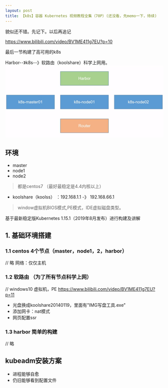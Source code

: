 ```yaml
---
layout: post
title: 【k8s】容器 Kubernetes 视频教程全集（70P）(还没看，先memo一下，待续)
---
```


貌似还不错。先记下。以后再追记

https://www.bilibili.com/video/BV1ME411g7EU?p=10


最后一节构建了高可用的k8s

Harbor--》k8s--》软路由（koolshare）科学上网用。
![](/images/2020-07-16-15-58-02.png)

## 环境
- master
- node1
- node2
> 都是centos7 （最好最稳定是4.4内核以上）
- koolshare（koolss） ：192.168.1.1 -》 192.168.66.1
> window虚拟机BIOS模式,PE模式，IDE虚拟磁盘类型。

基于最新稳定版Kubernetes 1.15.1（2019年8月发布）进行构建及讲解

## 1. 基础环境搭建

###  1.1 centos 4个节点（master，node1，2，harbor）
// 略 网络：仅仅主机

###  1.2 软路由 （为了所有节点科学上网）
// windows10 虚拟机，PE
https://www.bilibili.com/video/BV1ME411g7EU?p=11
- 光盘换成koolshare20140119，里面有"IMG写盘工具.exe"
- 添加网卡：nat模式
- 网页配置ssr

###  1.3 harbor 简单的构建 
// 略

## kubeadm安装方案
+ 进程能够自愈
+ 仍旧能够看到配置文件
